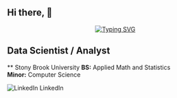 ## Hi there,  👋


<p align="center">
  <a href="https://git.io/typing-svg">
    <img src="https://readme-typing-svg.demolab.com?font=Fira+Code&size=18&pause=1000&color=2C5F2D&center=true&repeat=false&width=640&height=30&lines=Sergei+Nezhevets" alt="Typing SVG"/>
  </a>
</p>

 
## Data Scientist / Analyst
** Stony Brook University
**BS:** Applied Math and Statistics  
**Minor:** Computer Science



<p>
  <a href="https://www.linkedin.com/in/sergei-n/" rel="nofollow noreferrer" style="text-decoration: none; color: inherit;">
    <img src="https://i.sstatic.net/gVE0j.png" alt="LinkedIn"> LinkedIn
  </a> &nbsp; 
</p>





<!--
**ssnez/ssnez** is a ✨ _special_ ✨ repository because its `README.md` (this file) appears on your GitHub profile.

Here are some ideas to get you started:

- 🔭 I’m currently working on ...
- 🌱 I’m currently learning ...
- 👯 I’m looking to collaborate on ...
- 🤔 I’m looking for help with ...
- 💬 Ask me about ...
- 📫 How to reach me: ...
- 😄 Pronouns: ...
- ⚡ Fun fact: ...
-->
